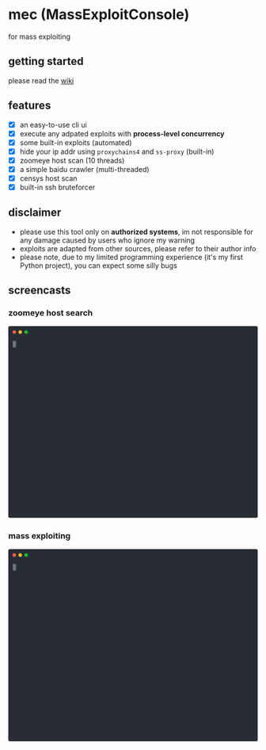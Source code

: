 # mec (MassExploitConsole)
for mass exploiting

## getting started

please read the [wiki](https://github.com/jm33-m0/mec/wiki)

## features

- [x] an easy-to-use cli ui
- [x] execute any adpated exploits with **process-level concurrency**
- [x] some built-in exploits (automated)
- [x] hide your ip addr using `proxychains4` and `ss-proxy` (built-in)
- [x] zoomeye host scan (10 threads)
- [x] a simple baidu crawler (multi-threaded)
- [x] censys host scan
- [x] built-in ssh bruteforcer

## disclaimer

- please use this tool only on **authorized systems**, im not responsible for any damage caused by users who ignore my warning
- exploits are adapted from other sources, please refer to their author info
- please note, due to my limited programming experience (it's my first Python project), you can expect some silly bugs

## screencasts

### zoomeye host search

<p>
    <img width="600" src="/screenshot/zoomeye.svg">
</p>

### mass exploiting

<p>
    <img width="600" src="/screenshot/mec.svg">
</p>


